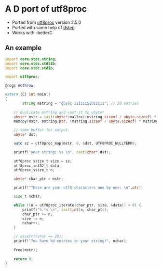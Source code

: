 # A D port of utf8proc

- Ported from [utf8proc](https://github.com/JuliaStrings/utf8proc) version 2.5.0
- Ported with some help of [dstep](https://github.com/jacob-carlborg/dstep)
- Works with -betterC

## An example

```d
import core.stdc.string;
import core.stdc.stdlib;
import core.stdc.stdio;

import utf8proc;

@nogc nothrow:

extern (C) int main()
{
        string mstring = "ğüşöç ııİıııŞıÜııÇıı"; // 20 entries
    
    // duplicate mstring and cast it to ubyte*
    ubyte* mstr = cast(ubyte*)malloc((mstring.sizeof / ubyte.sizeof) * mstring.length);
    memcpy(mstr, mstring.ptr, (mstring.sizeof / ubyte.sizeof) * mstring.length);

    // some buffer for output. 
    ubyte* dst;

    auto sz = utf8proc_map(mstr, 0, &dst, UTF8PROC_NULLTERM);

    printf("your string: %s \n", cast(char*)dst);
    
    utf8proc_ssize_t size = sz;
    utf8proc_int32_t data;
    utf8proc_ssize_t n;

    ubyte* char_ptr = mstr;

    printf("Those are your utf8 characters one by one: \n".ptr);

    size_t nchar;

    while ((n = utf8proc_iterate(char_ptr, size, &data)) > 0) {
        printf("%.*s \n", cast(int)n, char_ptr);
        char_ptr += n;
        size -= n;
        nchar++;
    }

    // assert(nchar == 20);
    printf("You have %d entries in your string!", nchar);
    
    free(mstr);
    
    return 0;
}
```